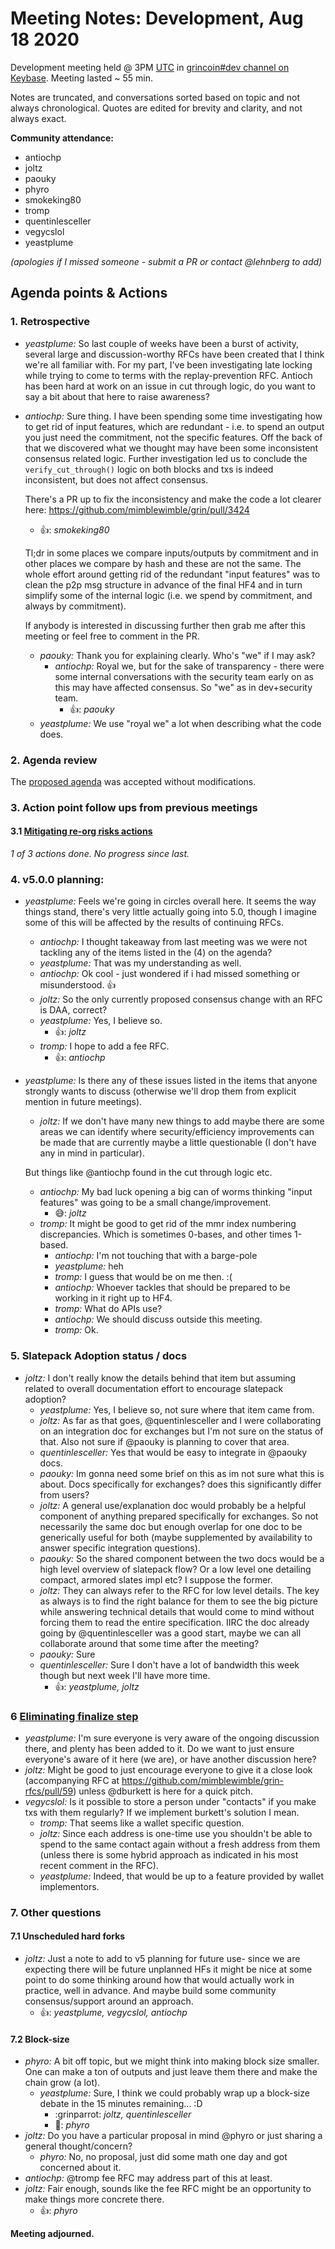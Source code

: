 # Meeting Notes: Development, Aug 18 2020

Development meeting held @ 3PM [UTC](http://www.timebie.com/std/utc.php) in [grincoin#dev channel on Keybase](https://keybase.io/team/grincoin). Meeting lasted ~ 55 min.

Notes are truncated, and conversations sorted based on topic and not always chronological. Quotes are edited for brevity and clarity, and not always exact.

**Community attendance:**
- antiochp
- joltz
- paouky
- phyro
- smokeking80
- tromp
- quentinlesceller
- vegycslol
- yeastplume

_(apologies if I missed someone - submit a PR or contact @lehnberg to add)_

## Agenda points & Actions

### 1. Retrospective

- _yeastplume:_ So last couple of weeks have been a burst of activity, several large and discussion-worthy RFCs have been created that I think we're all familiar with. For my part, I've been investigating late locking while trying to come to terms with the replay-prevention RFC. Antioch has been hard at work on an issue in cut through logic, do you want to say a bit about that here to raise awareness?

- _antiochp:_ Sure thing. I have been spending some time investigating how to get rid of input features, which are redundant - i.e. to spend an output you just need the commitment, not the specific features. Off the back of that we discovered what we thought may have been some inconsistent consensus related logic. Further investigation led us to conclude the `verify_cut_through()` logic on both blocks and txs is indeed inconsistent, but does not affect consensus.

   There's a PR up to fix the inconsistency and make the code a lot clearer here: https://github.com/mimblewimble/grin/pull/3424

   - 👍: _smokeking80_

   Tl;dr in some places we compare inputs/outputs by commitment and in other places we compare by hash
   and these are not the same. The whole effort around getting rid of the redundant "input features" was to clean the p2p msg structure in advance of the final HF4 and in turn simplify some of the internal logic (i.e. we spend by commitment, and always by commitment).

   If anybody is interested in discussing further then grab me after this meeting or feel free to comment in the PR.

   - _paouky:_ Thank you for explaining clearly. Who's "we" if I may ask?
      - _antiochp:_ Royal we, but for the sake of transparency - there were some internal conversations with the security team early on as this may have affected consensus. So "we" as in dev+security team.
         - 👍: _paouky_
   - _yeastplume:_ We use "royal we" a lot when describing what the code does.


### 2. Agenda review
The [proposed agenda](https://github.com/mimblewimble/grin-pm/issues/334) was accepted without modifications.

### 3. Action point follow ups from previous meetings

#### 3.1 [Mitigating re-org risks actions](https://github.com/mimblewimble/grin-pm/issues/327)

_1 of 3 actions done. No progress since last._

### 4. v5.0.0 planning:

- _yeastplume:_ Feels we're going in circles overall here.
It seems the way things stand, there's very little actually going into 5.0, though I imagine some of this will be affected by the results of continuing RFCs.
   - _antiochp:_ I thought takeaway from last meeting was we were not tackling any of the items listed in the (4) on the agenda?
   - _yeastplume:_ That was my understanding as well.
   - _antiochp:_ Ok cool - just wondered if i had missed something or misunderstood. 👍
   - _joltz:_ So the only currently proposed consensus change with an RFC is DAA, correct?
   - _yeastplume:_ Yes, I believe so.
      - 👍: _joltz_ 
   - _tromp:_ I hope to add a fee RFC.
      - 👍: _antiochp_ 

- _yeastplume:_ Is there any of these issues listed in the items that anyone strongly wants to discuss (otherwise we'll drop them from explicit mention in future meetings).
   - _joltz:_ If we don't have many new things to add maybe there are some areas we can identify where security/efficiency improvements can be made that are currently maybe a little questionable (I don't have any in mind in particular).
   
   But things like @antiochp found in the cut through logic etc.
   - _antiochp:_ My bad luck opening a big can of worms thinking "input features" was going to be a small change/improvement.
      - 😅: _joltz_
   - _tromp:_ It might be good to get rid of the mmr index numbering discrepancies. Which is sometimes 0-bases, and other times 1-based.
      - _antiochp:_ I'm not touching that with a barge-pole
      - _yeastplume:_ heh
      - _tromp:_ I guess that would be on me then. :(
      - _antiochp:_ Whoever tackles that should be prepared to be working in it right up to HF4.
      - _tromp:_ What do APIs use?
      - _antiochp:_ We should discuss outside this meeting.
      - _tromp:_ Ok.

### 5. Slatepack Adoption status / docs

- _joltz:_ I don't really know the details behind that item but assuming related to overall documentation effort to encourage slatepack adoption?
   - _yeastplume:_ Yes, I believe so, not sure where that item came from.
   - _joltz:_ As far as that goes, @quentinlesceller and I were collaborating on an integration doc for exchanges but I'm not sure on the status of that. Also not sure if @paouky  is planning to cover that area.
   - _quentinlesceller:_ Yes that would be easy to integrate in @paouky docs.
   - _paouky:_ Im gonna need some brief on this as im not sure what this is about. Docs specifically for exchanges? does this significantly differ from users?
   - _joltz:_ A general use/explanation doc would probably be a helpful component of anything prepared specifically for exchanges. So not necessarily the same doc but enough overlap for one doc to be generically useful for both (maybe supplemented by availability to answer specific integration questions).
   - _paouky:_ So the shared component between the two docs would be a high level overview of slatepack flow? Or a low level one detailing compact, armored slates impl etc? I suppose the former.
   - _joltz:_ They can always refer to the RFC for low level details. The key as always is to find the right balance for them to see the big picture while answering technical details that would come to mind without forcing them to read the entire specification. IIRC the doc already going by @quentinlesceller was a good start, maybe we can all collaborate around that some time after the meeting?
   - _paouky:_ Sure
   - _quentinlesceller:_ Sure I don't have a lot of bandwidth this week though but next week I'll have more time.
      - 👍: _yeastplume, joltz_

### 6 [Eliminating finalize step](https://forum.grin.mw/t/eliminating-finalize-step/7621/)

- _yeastplume:_ I'm sure everyone is very aware of the ongoing discussion there, and plenty has been added to it. Do we want to just ensure everyone's aware of it here (we are), or have another discussion here?
- _joltz:_ Might be good to just encourage everyone to give it a close look (accompanying RFC at https://github.com/mimblewimble/grin-rfcs/pull/59) unless @dburkett is here for a quick pitch.
- _vegycslol:_ Is it possible to store a person under "contacts" if you make txs with them regularly?
If we implement burkett's solution I mean.
   - _tromp:_ That seems like a wallet specific question.
   - _joltz:_ Since each address is one-time use you shouldn't be able to spend to the same contact again without a fresh address from them (unless there is some hybrid approach as indicated in his most recent comment in the RFC).
   - _yeastplume:_ Indeed, that would be up to a feature provided by wallet implementors.

### 7. Other questions

#### 7.1 Unscheduled hard forks

- _joltz:_ Just a note to add to v5 planning for future use- since we are expecting there will be future unplanned HFs it might be nice at some point to do some thinking around how that would actually work in practice, well in advance. And maybe build some community consensus/support around an approach.
   - 👍: _yeastplume, vegycslol, antiochp_

#### 7.2 Block-size

- _phyro:_ A bit off topic, but we might think into making block size smaller. One can make a ton of outputs and just leave them there and make the chain grow (a lot).
   - _yeastplume:_ Sure, I think we could probably wrap up a block-size debate in the 15 minutes remaining... :D
      - :grinparrot: _joltz, quentinlesceller_
      - 🚀: _phyro_
- _joltz:_ Do you have a particular proposal in mind @phyro or just sharing a general thought/concern?
   - _phyro:_ No, no proposal, just did some math one day and got concerned about it.
- _antiochp:_ @tromp fee RFC may address part of this at least.
- _joltz:_ Fair enough, sounds like the fee RFC might be an opportunity to make things more concrete there.
   - 👍: _phyro_ 

**Meeting adjourned.**


